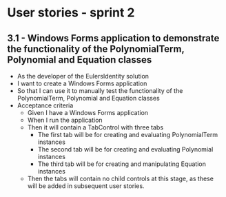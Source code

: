 ﻿# User stories - sprint 2

## 3.1 - Windows Forms application to demonstrate the functionality of the PolynomialTerm, Polynomial and Equation classes

- As the developer of the EulersIdentity solution
- I want to create a Windows Forms application
- So that I can use it to manually test the functionality of the PolynomialTerm, Polynomial and Equation classes
- Acceptance criteria
  - Given I have a Windows Forms application
  - When I run the application
  - Then it will contain a TabControl with three tabs
	- The first tab will be for creating and evaluating PolynomialTerm instances
	- The second tab will be for creating and evaluating Polynomial instances
	- The third tab will be for creating and manipulating Equation instances
  - Then the tabs will contain no child controls at this stage, as these will be added in subsequent user stories.

